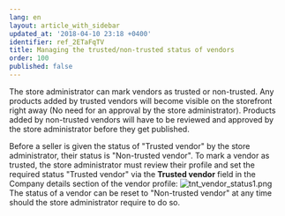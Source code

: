 ```yaml
---
lang: en
layout: article_with_sidebar
updated_at: '2018-04-10 23:18 +0400'
identifier: ref_2ETaFqTV
title: Managing the trusted/non-trusted status of vendors
order: 100
published: false
---
```

The store administrator can mark vendors as trusted or non-trusted. Any products added by trusted vendors will become visible on the storefront right away (No need for an approval by the store administrator). Products added by non-trusted vendors will have to be reviewed and approved by the store administrator before they get published.

Before a seller is given the status of "Trusted vendor" by the store administrator, their status is "Non-trusted vendor". To mark a vendor as trusted, the store administrator must review their profile and set the required status "Trusted vendor" via the **Trusted vendor** field in the Company details section of the vendor profile:
![tnt_vendor_status1.png]({{site.baseurl}}/attachments/ref_2ETaFqTV/tnt_vendor_status1.png)
The status of a vendor can be reset to "Non-trusted vendor" at any time should the store administrator require to do so.
